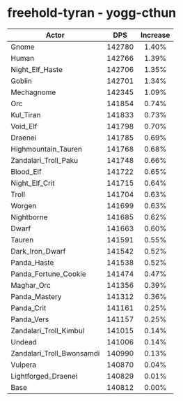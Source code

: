 # freehold-tyran - yogg-cthun
| Actor | DPS | Increase |
|---|:---:|:---:|
|Gnome|142780|1.40%|
|Human|142766|1.39%|
|Night_Elf_Haste|142706|1.35%|
|Goblin|142701|1.34%|
|Mechagnome|142345|1.09%|
|Orc|141854|0.74%|
|Kul_Tiran|141833|0.73%|
|Void_Elf|141798|0.70%|
|Draenei|141785|0.69%|
|Highmountain_Tauren|141768|0.68%|
|Zandalari_Troll_Paku|141748|0.66%|
|Blood_Elf|141722|0.65%|
|Night_Elf_Crit|141715|0.64%|
|Troll|141704|0.63%|
|Worgen|141699|0.63%|
|Nightborne|141685|0.62%|
|Dwarf|141663|0.60%|
|Tauren|141591|0.55%|
|Dark_Iron_Dwarf|141542|0.52%|
|Panda_Haste|141538|0.52%|
|Panda_Fortune_Cookie|141474|0.47%|
|Maghar_Orc|141356|0.39%|
|Panda_Mastery|141312|0.36%|
|Panda_Crit|141161|0.25%|
|Panda_Vers|141157|0.25%|
|Zandalari_Troll_Kimbul|141015|0.14%|
|Undead|141006|0.14%|
|Zandalari_Troll_Bwonsamdi|140990|0.13%|
|Vulpera|140870|0.04%|
|Lightforged_Draenei|140829|0.01%|
|Base|140812|0.00%|
